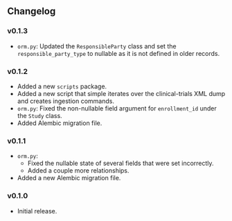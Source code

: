 ## Changelog

### v0.1.3

- `orm.py`: Updated the `ResponsibleParty` class and set the `responsible_party_type` to nullable as it is not defined in older records.

### v0.1.2

- Added a new `scripts` package.
- Added a new script that simple iterates over the clinical-trials XML dump and creates ingestion commands.
- `orm.py`: Fixed the non-nullable field argument for `enrollment_id` under the `Study` class.
- Added Alembic migration file.

### v0.1.1

- `orm.py`:
    - Fixed the nullable state of several fields that were set incorrectly.
    - Added a couple more relationships.
- Added a new Alembic migration file.

### v0.1.0

- Initial release.
